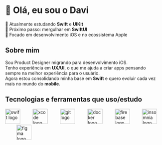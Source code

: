<h1 align="left">👋 Olá, eu sou o Davi</h1>



📱 Atualmente estudando <strong>Swift</strong> e <strong>UIKit</strong>  
🎯 Próximo passo: mergulhar em <strong>SwiftUI</strong>  
🍏 Focado em desenvolvimento iOS e no ecossistema Apple  



<h2 align="left">Sobre mim</h2>

Sou Product Designer migrando para desenvolvimento iOS.  
Tenho experiência em <strong>UX/UI</strong>, o que me ajuda a criar apps pensando sempre na melhor experiência para o usuário.  
Agora estou consolidando minha base em <strong>Swift</strong> e quero evoluir cada vez mais no mundo do <strong>mobile</strong>.  



<h2 align="left">Tecnologias e ferramentas que uso/estudo</h2>

<div align="left">
  <img src="https://cdn.jsdelivr.net/gh/devicons/devicon/icons/swift/swift-original.svg" height="48" alt="swift logo" />
  <img width="32" />
  <img src="https://cdn.jsdelivr.net/gh/devicons/devicon/icons/xcode/xcode-plain.svg" height="48" alt="xcode logo" />
  <img width="32" />
  <img src="https://cdn.jsdelivr.net/gh/devicons/devicon/icons/git/git-original.svg" height="48" alt="git logo" />
  <img width="32" />
  <img src="https://cdn.jsdelivr.net/gh/devicons/devicon/icons/docker/docker-original.svg" height="48" alt="docker logo" />
  <img width="32" />
  <img src="https://cdn.jsdelivr.net/gh/devicons/devicon/icons/firebase/firebase-plain.svg" height="48" alt="firebase logo" />
  <img width="32" />
  <img src="https://cdn.jsdelivr.net/gh/devicons/devicon/icons/insomnia/insomnia-original.svg" height="48" alt="insomnia logo" />
  <img width="32" />
  <img src="https://cdn.jsdelivr.net/gh/devicons/devicon/icons/figma/figma-original.svg" height="48" alt="figma logo" />
</div>

